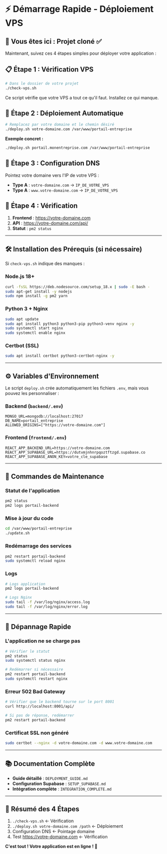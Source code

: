 # ⚡ Démarrage Rapide - Déploiement VPS

## 🎯 **Vous êtes ici** : Projet cloné ✅

Maintenant, suivez ces 4 étapes simples pour déployer votre application :

## 📋 **Étape 1 : Vérification VPS**

```bash
# Dans le dossier de votre projet
./check-vps.sh
```

Ce script vérifie que votre VPS a tout ce qu'il faut. Installez ce qui manque.

## 🚀 **Étape 2 : Déploiement Automatique**

```bash
# Remplacez par votre domaine et le chemin désiré
./deploy.sh votre-domaine.com /var/www/portail-entreprise
```

**Exemple concret :**
```bash
./deploy.sh portail.monentreprise.com /var/www/portail-entreprise
```

## 🔧 **Étape 3 : Configuration DNS**

Pointez votre domaine vers l'IP de votre VPS :
- **Type A** : `votre-domaine.com` → `IP_DE_VOTRE_VPS`
- **Type A** : `www.votre-domaine.com` → `IP_DE_VOTRE_VPS`

## 🎉 **Étape 4 : Vérification**

1. **Frontend** : https://votre-domaine.com
2. **API** : https://votre-domaine.com/api/
3. **Statut** : `pm2 status`

---

## 🛠️ **Installation des Prérequis (si nécessaire)**

Si `check-vps.sh` indique des manques :

### **Node.js 18+**
```bash
curl -fsSL https://deb.nodesource.com/setup_18.x | sudo -E bash -
sudo apt-get install -y nodejs
sudo npm install -g pm2 yarn
```

### **Python 3 + Nginx**
```bash
sudo apt update
sudo apt install python3 python3-pip python3-venv nginx -y
sudo systemctl start nginx
sudo systemctl enable nginx
```

### **Certbot (SSL)**
```bash
sudo apt install certbot python3-certbot-nginx -y
```

---

## ⚙️ **Variables d'Environnement**

Le script `deploy.sh` crée automatiquement les fichiers `.env`, mais vous pouvez les personnaliser :

### **Backend** (`backend/.env`)
```env
MONGO_URL=mongodb://localhost:27017
DB_NAME=portail_entreprise
ALLOWED_ORIGINS=["https://votre-domaine.com"]
```

### **Frontend** (`frontend/.env`)
```env
REACT_APP_BACKEND_URL=https://votre-domaine.com
REACT_APP_SUPABASE_URL=https://dutvmjnhnrpqoztftzgd.supabase.co
REACT_APP_SUPABASE_ANON_KEY=votre_cle_supabase
```

---

## 🔄 **Commandes de Maintenance**

### **Statut de l'application**
```bash
pm2 status
pm2 logs portail-backend
```

### **Mise à jour du code**
```bash
cd /var/www/portail-entreprise
./update.sh
```

### **Redémarrage des services**
```bash
pm2 restart portail-backend
sudo systemctl reload nginx
```

### **Logs**
```bash
# Logs application
pm2 logs portail-backend

# Logs Nginx
sudo tail -f /var/log/nginx/access.log
sudo tail -f /var/log/nginx/error.log
```

---

## 🐛 **Dépannage Rapide**

### **L'application ne se charge pas**
```bash
# Vérifier le statut
pm2 status
sudo systemctl status nginx

# Redémarrer si nécessaire
pm2 restart portail-backend
sudo systemctl restart nginx
```

### **Erreur 502 Bad Gateway**
```bash
# Vérifier que le backend tourne sur le port 8001
curl http://localhost:8001/api/

# Si pas de réponse, redémarrer
pm2 restart portail-backend
```

### **Certificat SSL non généré**
```bash
sudo certbot --nginx -d votre-domaine.com -d www.votre-domaine.com
```

---

## 📚 **Documentation Complète**

- **Guide détaillé** : `DEPLOYMENT_GUIDE.md`
- **Configuration Supabase** : `SETUP_SUPABASE.md`
- **Intégration complète** : `INTEGRATION_COMPLETE.md`

---

## 🎯 **Résumé des 4 Étapes**

1. `./check-vps.sh` ← Vérification
2. `./deploy.sh votre-domaine.com /path` ← Déploiement  
3. Configuration DNS ← Pointage domaine
4. Test https://votre-domaine.com ← Vérification

**C'est tout ! Votre application est en ligne ! 🚀**